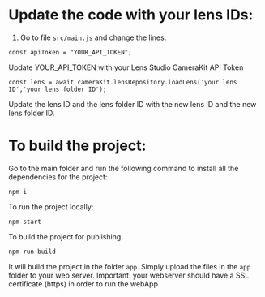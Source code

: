 # Update the code with your lens IDs:

1. Go to file `src/main.js` and change the lines:

```
const apiToken = "YOUR_API_TOKEN";
```

Update YOUR_API_TOKEN with your Lens Studio CameraKit API Token

```
const lens = await cameraKit.lensRepository.loadLens('your lens ID','your lens folder ID');
```

Update the lens ID and the lens folder ID with the new lens ID and the new lens folder ID.



# To build the project:

Go to the main folder and run the following command to install all the dependencies for the project:

```
npm i
```


To run the project locally:

```
npm start
```

To build the project for publishing:

```
npm run build
```

It will build the project in the folder `app`. Simply upload the files in the `app` folder to your web server.
Important: your webserver should have a SSL certificate (https) in order to run the webApp



